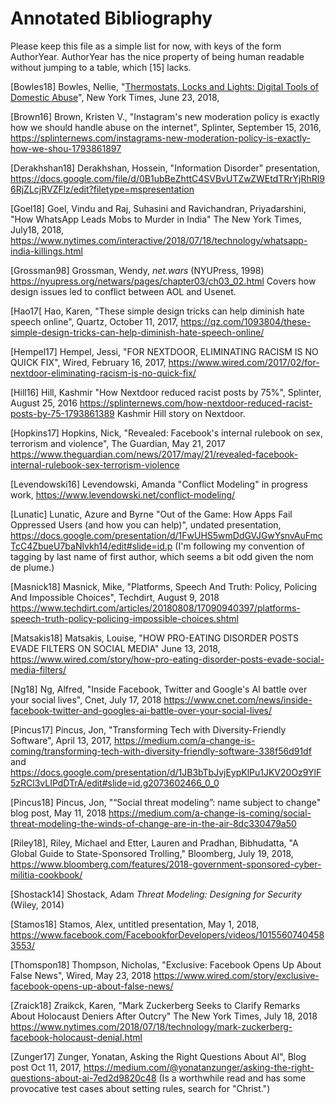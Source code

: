 
# Annotated Bibliography

Please keep this file as a simple list for now, with keys of the form
AuthorYear.  AuthorYear has the nice property of being human readable
without jumping to a table, which [15] lacks.

[Bowles18] Bowles, Nellie, "[Thermostats, Locks and Lights: Digital Tools of Domestic Abuse](https://www.nytimes.com/2018/06/23/technology/smart-home-devices-domestic-abuse.html)", New York Times, June 23, 2018,

[Brown16] Brown, Kristen V., "Instagram's new moderation policy is exactly how we should handle abuse on the internet", Splinter, September 15, 2016, https://splinternews.com/instagrams-new-moderation-policy-is-exactly-how-we-shou-1793861897

[Derakhshan18] Derakhshan, Hossein, "Information Disorder" presentation, https://docs.google.com/file/d/0B1ubBeZhttC4SVBvUTZwZWEtdTRrYjRhRl96RjZLcjRVZFlz/edit?filetype=mspresentation

[Goel18] Goel, Vindu and Raj, Suhasini and Ravichandran, Priyadarshini, "How WhatsApp Leads Mobs to Murder in India" The New York Times, July18, 2018, https://www.nytimes.com/interactive/2018/07/18/technology/whatsapp-india-killings.html

[Grossman98] Grossman, Wendy, *net.wars* (NYUPress, 1998) https://nyupress.org/netwars/pages/chapter03/ch03_02.html Covers how design issues led to conflict between AOL and Usenet.

[Hao17[ Hao, Karen, "These simple design tricks can help diminish hate speech online", Quartz, October 11, 2017, https://qz.com/1093804/these-simple-design-tricks-can-help-diminish-hate-speech-online/

[Hempel17] Hempel, Jessi, "FOR NEXTDOOR, ELIMINATING RACISM IS NO QUICK FIX", Wired, February 16, 2017, https://www.wired.com/2017/02/for-nextdoor-eliminating-racism-is-no-quick-fix/

[Hill16] Hill, Kashmir "How Nextdoor reduced racist posts by 75%", Splinter, August 25, 2016 https://splinternews.com/how-nextdoor-reduced-racist-posts-by-75-1793861389 Kashmir Hill story on Nextdoor.

[Hopkins17] Hopkins, Nick, "Revealed: Facebook's internal rulebook on sex, terrorism and violence", The Guardian, May 21, 2017 
https://www.theguardian.com/news/2017/may/21/revealed-facebook-internal-rulebook-sex-terrorism-violence

[Levendowski16] Levendowski, Amanda "Conflict Modeling" in progress work, https://www.levendowski.net/conflict-modeling/

[Lunatic] Lunatic, Azure and Byrne "Out of the Game: How Apps Fail Oppressed Users
(and how you can help)", undated presentation, https://docs.google.com/presentation/d/1FwUHS5wmDdGVJGwYsnvAuFmcTcC4ZbueU7baNlvkh14/edit#slide=id.p  (I'm following my convention of tagging by last name of first author, which seems a bit odd given the nom de plume.)

[Masnick18] Masnick, Mike, "Platforms, Speech And Truth: Policy, Policing And Impossible Choices", Techdirt, August 9, 2018
https://www.techdirt.com/articles/20180808/17090940397/platforms-speech-truth-policy-policing-impossible-choices.shtml

[Matsakis18] Matsakis, Louise, "HOW PRO-EATING DISORDER POSTS EVADE FILTERS ON SOCIAL MEDIA" June 13, 2018, https://www.wired.com/story/how-pro-eating-disorder-posts-evade-social-media-filters/

[Ng18] Ng, Alfred, "Inside Facebook, Twitter and Google's AI battle over your social lives", Cnet, July 17, 2018 https://www.cnet.com/news/inside-facebook-twitter-and-googles-ai-battle-over-your-social-lives/

[Pincus17] Pincus, Jon, "Transforming Tech with Diversity-Friendly Software", April 13, 2017, https://medium.com/a-change-is-coming/transforming-tech-with-diversity-friendly-software-338f56d91df and https://docs.google.com/presentation/d/1JB3bTbJvjEypKlPu1JKV20Oz9YlF5zRCl3vLIPdDTrA/edit#slide=id.g2073602466_0_0

[Pincus18] Pincus, Jon, "“Social threat modeling”: name subject to change" blog post, May 11, 2018 https://medium.com/a-change-is-coming/social-threat-modeling-the-winds-of-change-are-in-the-air-8dc330479a50

[Riley18], Riley, Michael and Etter, Lauren and Pradhan, Bibhudatta, "A Global Guide to State-Sponsored Trolling," Bloomberg, July 19, 2018, 
https://www.bloomberg.com/features/2018-government-sponsored-cyber-militia-cookbook/

[Shostack14] Shostack, Adam *Threat Modeling: Designing for Security* (Wiley, 2014)

[Stamos18] Stamos, Alex, untitled presentation, May 1, 2018, https://www.facebook.com/FacebookforDevelopers/videos/10155607404583553/

[Thomspon18] Thompson, Nicholas, "Exclusive: Facebook Opens Up About False News", Wired, May 23, 2018
https://www.wired.com/story/exclusive-facebook-opens-up-about-false-news/

[Zraick18] Zraikck, Karen, "Mark Zuckerberg Seeks to Clarify Remarks About Holocaust Deniers After Outcry" The New York Times, July 18, 2018
https://www.nytimes.com/2018/07/18/technology/mark-zuckerberg-facebook-holocaust-denial.html

[Zunger17] Zunger, Yonatan, Asking the Right Questions About AI", Blog post Oct 11, 2017, https://medium.com/@yonatanzunger/asking-the-right-questions-about-ai-7ed2d9820c48 (Is a worthwhile read and has some provocative test cases about setting rules, search for "Christ.")


